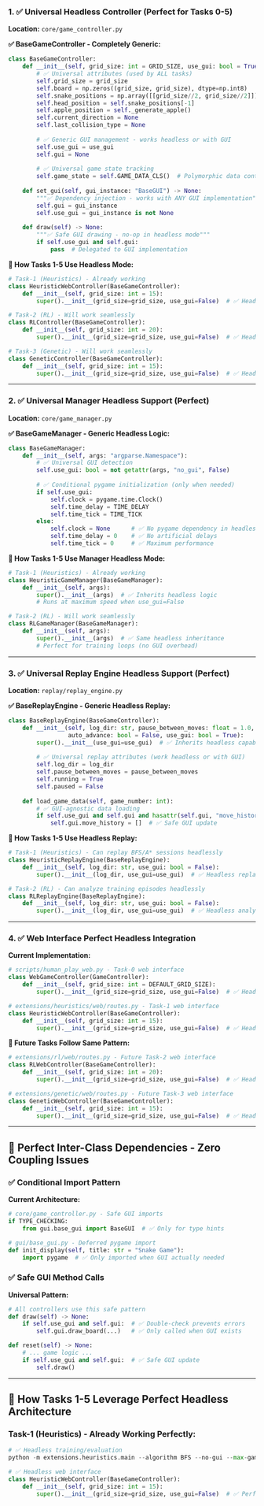 
### **1. ✅ Universal Headless Controller (Perfect for Tasks 0-5)**

**Location:** `core/game_controller.py`

**✅ BaseGameController - Completely Generic:**
```python
class BaseGameController:
    def __init__(self, grid_size: int = GRID_SIZE, use_gui: bool = True):
        # ✅ Universal attributes (used by ALL tasks)
        self.grid_size = grid_size
        self.board = np.zeros((grid_size, grid_size), dtype=np.int8)
        self.snake_positions = np.array([[grid_size//2, grid_size//2]])
        self.head_position = self.snake_positions[-1]
        self.apple_position = self._generate_apple()
        self.current_direction = None
        self.last_collision_type = None
        
        # ✅ Generic GUI management - works headless or with GUI
        self.use_gui = use_gui
        self.gui = None
        
        # ✅ Universal game state tracking
        self.game_state = self.GAME_DATA_CLS()  # Polymorphic data container
        
    def set_gui(self, gui_instance: "BaseGUI") -> None:
        """✅ Dependency injection - works with ANY GUI implementation"""
        self.gui = gui_instance
        self.use_gui = gui_instance is not None
        
    def draw(self) -> None:
        """✅ Safe GUI drawing - no-op in headless mode"""
        if self.use_gui and self.gui:
            pass  # Delegated to GUI implementation
```

**🎯 How Tasks 1-5 Use Headless Mode:**
```python
# Task-1 (Heuristics) - Already working
class HeuristicWebController(BaseGameController):
    def __init__(self, grid_size: int = 15):
        super().__init__(grid_size=grid_size, use_gui=False)  # ✅ Headless

# Task-2 (RL) - Will work seamlessly  
class RLController(BaseGameController):
    def __init__(self, grid_size: int = 20):
        super().__init__(grid_size=grid_size, use_gui=False)  # ✅ Headless

# Task-3 (Genetic) - Will work seamlessly
class GeneticController(BaseGameController):
    def __init__(self, grid_size: int = 15):
        super().__init__(grid_size=grid_size, use_gui=False)  # ✅ Headless
```

---

### **2. ✅ Universal Manager Headless Support (Perfect)**

**Location:** `core/game_manager.py`

**✅ BaseGameManager - Generic Headless Logic:**
```python
class BaseGameManager:
    def __init__(self, args: "argparse.Namespace"):
        # ✅ Universal GUI detection
        self.use_gui: bool = not getattr(args, "no_gui", False)
        
        # ✅ Conditional pygame initialization (only when needed)
        if self.use_gui:
            self.clock = pygame.time.Clock()
            self.time_delay = TIME_DELAY
            self.time_tick = TIME_TICK
        else:
            self.clock = None      # ✅ No pygame dependency in headless
            self.time_delay = 0    # ✅ No artificial delays
            self.time_tick = 0     # ✅ Maximum performance
```

**🎯 How Tasks 1-5 Use Manager Headless Mode:**
```python
# Task-1 (Heuristics) - Already working
class HeuristicGameManager(BaseGameManager):
    def __init__(self, args):
        super().__init__(args)  # ✅ Inherits headless logic
        # Runs at maximum speed when use_gui=False

# Task-2 (RL) - Will work seamlessly
class RLGameManager(BaseGameManager):
    def __init__(self, args):
        super().__init__(args)  # ✅ Same headless inheritance
        # Perfect for training loops (no GUI overhead)
```

---

### **3. ✅ Universal Replay Engine Headless Support (Perfect)**

**Location:** `replay/replay_engine.py`

**✅ BaseReplayEngine - Generic Headless Replay:**
```python
class BaseReplayEngine(BaseGameController):
    def __init__(self, log_dir: str, pause_between_moves: float = 1.0, 
                 auto_advance: bool = False, use_gui: bool = True):
        super().__init__(use_gui=use_gui)  # ✅ Inherits headless capability
        
        # ✅ Universal replay attributes (work headless or with GUI)
        self.log_dir = log_dir
        self.pause_between_moves = pause_between_moves
        self.running = True
        self.paused = False
        
    def load_game_data(self, game_number: int):
        # ✅ GUI-agnostic data loading
        if self.use_gui and self.gui and hasattr(self.gui, "move_history"):
            self.gui.move_history = []  # ✅ Safe GUI update
```

**🎯 How Tasks 1-5 Use Headless Replay:**
```python
# Task-1 (Heuristics) - Can replay BFS/A* sessions headlessly
class HeuristicReplayEngine(BaseReplayEngine):
    def __init__(self, log_dir: str, use_gui: bool = False):
        super().__init__(log_dir, use_gui=use_gui)  # ✅ Headless replay

# Task-2 (RL) - Can analyze training episodes headlessly  
class RLReplayEngine(BaseReplayEngine):
    def __init__(self, log_dir: str, use_gui: bool = False):
        super().__init__(log_dir, use_gui=use_gui)  # ✅ Headless analysis
```

---

### **4. ✅ Web Interface Perfect Headless Integration**

**Current Implementation:**
```python
# scripts/human_play_web.py - Task-0 web interface
class WebGameController(GameController):
    def __init__(self, grid_size: int = DEFAULT_GRID_SIZE):
        super().__init__(grid_size=grid_size, use_gui=False)  # ✅ Headless web

# extensions/heuristics/web/routes.py - Task-1 web interface  
class HeuristicWebController(BaseGameController):
    def __init__(self, grid_size: int = 15):
        super().__init__(grid_size=grid_size, use_gui=False)  # ✅ Headless web
```

**🎯 Future Tasks Follow Same Pattern:**
```python
# extensions/rl/web/routes.py - Future Task-2 web interface
class RLWebController(BaseGameController):
    def __init__(self, grid_size: int = 20):
        super().__init__(grid_size=grid_size, use_gui=False)  # ✅ Headless web

# extensions/genetic/web/routes.py - Future Task-3 web interface
class GeneticWebController(BaseGameController):
    def __init__(self, grid_size: int = 15):
        super().__init__(grid_size=grid_size, use_gui=False)  # ✅ Headless web
```

---

## **🎯 Perfect Inter-Class Dependencies - Zero Coupling Issues**

### **✅ Conditional Import Pattern**

**Current Architecture:**
```python
# core/game_controller.py - Safe GUI imports
if TYPE_CHECKING:
    from gui.base_gui import BaseGUI  # ✅ Only for type hints

# gui/base_gui.py - Deferred pygame import
def init_display(self, title: str = "Snake Game"):
    import pygame  # ✅ Only imported when GUI actually needed
```

### **✅ Safe GUI Method Calls**

**Universal Pattern:**
```python
# All controllers use this safe pattern
def draw(self) -> None:
    if self.use_gui and self.gui:  # ✅ Double-check prevents errors
        self.gui.draw_board(...)   # ✅ Only called when GUI exists

def reset(self) -> None:
    # ... game logic ...
    if self.use_gui and self.gui:  # ✅ Safe GUI update
        self.draw()
```

---

## **🚀 How Tasks 1-5 Leverage Perfect Headless Architecture**

### **Task-1 (Heuristics) - Already Working Perfectly:**
```python
# ✅ Headless training/evaluation
python -m extensions.heuristics.main --algorithm BFS --no-gui --max-games 1000

# ✅ Headless web interface
class HeuristicWebController(BaseGameController):
    def __init__(self, grid_size: int = 15):
        super().__init__(grid_size=grid_size, use_gui=False)  # ✅ Perfect
```


